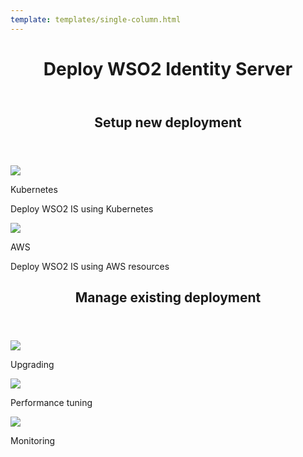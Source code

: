```yaml
---
template: templates/single-column.html
---
```


<link href="https://fonts.googleapis.com/icon?family=Material+Icons" rel="stylesheet" />

<div>
    <header>
        <h1>Deploy WSO2 Identity Server</h1>
    </header>
    <div>
        <header>
        <h2>Setup new deployment</h2>
        </header>
    </div>
    <div>
        <div class="content"> 
            <!-- begin card -->
            <div class="card" onclick="location.href='../../deploy/choose-your-provider';">
	              <div class="line"></div>
         	      <div class="icon">
                      <i class="material-icons md-20">
                         <img src="../../assets/img/deploy/k8s.png">
                      </i>
	              </div>
                <div class="card-content">
              	    <p class="title">Kubernetes</p>
                    <p class="hint">Deploy WSO2 IS using Kubernetes</p>
                </div>
            </div>
            <!-- end card -->
            <!-- begin card -->
            <div class="card" onclick="location.href='../../deploy/aws';">
                <div class="line"></div>
                <div class="icon">
                      <i class="material-icons md-20">
                         <img src="../../assets/img/deploy/aws.png">
                      </i>
	              </div>
                <div class="card-content">
                    <p class="title">AWS</p>
                    <p class="hint">Deploy WSO2 IS using AWS resources</p>
                </div>
            </div>
            <!-- end card -->
        </div>
    </div>
        <div>
        <header>
        <h2> Manage existing deployment</h2>
        </header></div>
        <div class="content"> 
            <!-- begin card -->
            <div class="card" onclick="location.href='../../deploy/choose-your-provider';">
	              <div class="line"></div>
         	      <div class="icon">
                      <i class="material-icons md-20">
                         <img src="../../assets/img/deploy/upgrade.png">
                      </i>
	              </div>
                <div class="card-content">
              	    <p class="title">Upgrading</p>
                </div>
            </div>
            <!-- end card -->
            <!-- begin card -->
            <div class="card" onclick="location.href='../../deploy/aws';">
                <div class="line"></div>
                <div class="icon">
                      <i class="material-icons md-20">
                         <img src="../../assets/img/deploy/tuning.png">
                      </i>
	              </div>
                <div class="card-content">
                    <p class="title">Performance tuning</p>
                </div>
            </div>
            <!-- end card -->
            <!-- begin card -->
            <div class="card" onclick="location.href='../../deploy/aws';">
                <div class="line"></div>
                <div class="icon">
                      <i class="material-icons md-20">
                         <img src="../../assets/img/deploy/monitor.png">
                      </i>
	              </div>
                <div class="card-content">
                    <p class="title">Monitoring</p>
                </div>
            </div>
            <!-- end card -->
</div>  
